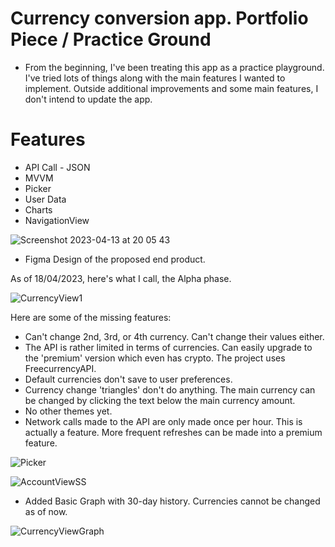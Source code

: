# Currency conversion app. Portfolio Piece / Practice Ground
- From the beginning, I've been treating this app as a practice playground. I've tried lots of things along with the main features I wanted to implement. Outside additional improvements and some main features, I don't intend to update the app.

# Features
- API Call - JSON
- MVVM
- Picker
- User Data 
- Charts
- NavigationView


![Screenshot 2023-04-13 at 20 05 43](https://user-images.githubusercontent.com/119931873/231872100-d29b80c9-64df-4aae-9079-5137941a95b4.jpg)

- Figma Design of the proposed end product.

As of 18/04/2023, here's what I call, the Alpha phase.


![CurrencyView1](https://user-images.githubusercontent.com/119931873/232620424-b8f14662-7291-4b6e-82d3-d934489eb2f1.png)


Here are some of the missing features: 
- Can't change 2nd, 3rd, or 4th currency. Can't change their values either.
- The API is rather limited in terms of currencies. Can easily upgrade to the 'premium' version which even has crypto. The project uses FreecurrencyAPI.
- Default currencies don't save to user preferences.
- Currency change 'triangles' don't do anything. The main currency can be changed by clicking the text below the main currency amount.
- No other themes yet.
- Network calls made to the API are only made once per hour. This is actually a feature. More frequent refreshes can be made into a premium feature.

![Picker](https://user-images.githubusercontent.com/119931873/232621278-463495ec-79d0-48f4-bc8a-44954784cc5f.png)

![AccountViewSS](https://user-images.githubusercontent.com/119931873/232621351-a3b0d17a-9685-42e6-8ffa-a46a8673b32d.png)

- Added Basic Graph with 30-day history. Currencies cannot be changed as of now.

![CurrencyViewGraph](https://user-images.githubusercontent.com/119931873/233222777-0cb7571d-d633-4e6d-965c-16de46e319c5.png)
